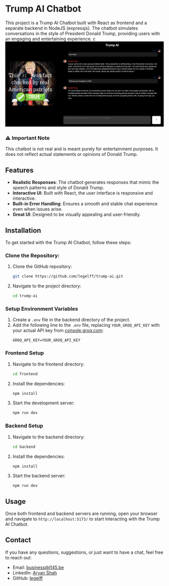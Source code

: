 # Trump AI Chatbot

This project is a Trump AI Chatbot built with React as frontend and a separate backend in NodeJS (expressjs). The chatbot simulates conversations in the style of President Donald Trump, providing users with an engaging and entertaining experience.
c
![Trump AI Chatbot Demo](demo.png)

### ⚠️ Important Note

This chatbot is not real and is meant purely for entertainment purposes. It does not reflect actual statements or opinions of Donald Trump.

## Features

- **Realistic Responses**: The chatbot generates responses that mimic the speech patterns and style of Donald Trump.
- **Interactive UI**: Built with React, the user interface is responsive and interactive.
- **Built-in Error Handling**: Ensures a smooth and stable chat experience even when issues arise.
- **Great UI**: Designed to be visually appealing and user-friendly.

## Installation

To get started with the Trump AI Chatbot, follow these steps:

### Clone the Repository:
1. Clone the GitHub repository:
    ```bash
    git clone https://github.com/legelff/trump-ai.git
    ```
2. Navigate to the project directory:
    ```bash
    cd trump-ai
    ```

### Setup Environment Variables

1. Create a `.env` file in the backend directory of the project.
2. Add the following line to the `.env` file, replacing `YOUR_GROQ_API_KEY` with your actual API key from [console.groq.com](https://console.groq.com):
    ```plaintext
    GROQ_API_KEY=YOUR_GROQ_API_KEY
    ```

### Frontend Setup

1. Navigate to the frontend directory:
    ```bash
    cd frontend
    ```
2. Install the dependencies:
    ```bash
    npm install
    ```
3. Start the development server:
    ```bash
    npm run dev
    ```

### Backend Setup

1. Navigate to the backend directory:
    ```bash
    cd backend
    ```
2. Install the dependencies:
    ```bash
    npm install
    ```
3. Start the backend server:
    ```bash
    npm run dev
    ```

## Usage

Once both frontend and backend servers are running, open your browser and navigate to `http://localhost:5173/` to start interacting with the Trump AI Chatbot.

## Contact

If you have any questions, suggestions, or just want to have a chat, feel free to reach out:

- Email: business@l145.be
- LinkedIn: [Aryan Shah](https://www.linkedin.com/in/aryan-shah-l145)
- GitHub: [legelff](https://github.com/legelff)
